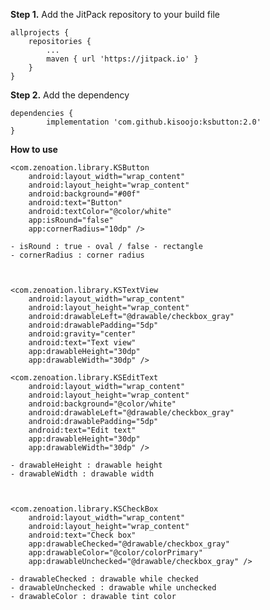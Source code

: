 __Step 1.__ Add the JitPack repository to your build file

    allprojects {
        repositories {
            ...
            maven { url 'https://jitpack.io' }
        }
    }
    

__Step 2.__ Add the dependency    
    
    dependencies {
            implementation 'com.github.kisoojo:ksbutton:2.0'
    }


__How to use__

    <com.zenoation.library.KSButton
        android:layout_width="wrap_content"
        android:layout_height="wrap_content"
        android:background="#00f"
        android:text="Button"
        android:textColor="@color/white"
        app:isRound="false"
        app:cornerRadius="10dp" />
        
    - isRound : true - oval / false - rectangle
    - cornerRadius : corner radius
    
    

    <com.zenoation.library.KSTextView
        android:layout_width="wrap_content"
        android:layout_height="wrap_content"
        android:drawableLeft="@drawable/checkbox_gray"
        android:drawablePadding="5dp"
        android:gravity="center"
        android:text="Text view"
        app:drawableHeight="30dp"
        app:drawableWidth="30dp" />

    <com.zenoation.library.KSEditText
        android:layout_width="wrap_content"
        android:layout_height="wrap_content"
        android:background="@color/white"
        android:drawableLeft="@drawable/checkbox_gray"
        android:drawablePadding="5dp"
        android:text="Edit text"
        app:drawableHeight="30dp"
        app:drawableWidth="30dp" />

    - drawableHeight : drawable height
    - drawableWidth : drawable width
    
    
   
    <com.zenoation.library.KSCheckBox
        android:layout_width="wrap_content"
        android:layout_height="wrap_content"
        android:text="Check box"
        app:drawableChecked="@drawable/checkbox_gray"
        app:drawableColor="@color/colorPrimary"
        app:drawableUnchecked="@drawable/checkbox_gray" />
    
    - drawableChecked : drawable while checked
    - drawableUnchecked : drawable while unchecked
    - drawableColor : drawable tint color

